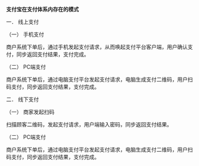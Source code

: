 **支付宝在支付体系内存在的模式**

一． 线上支付

（一） 手机支付

商户系统下单后，通过手机发起支付请求，从而唤起支付平台客户端，用户确认支付，同步返回支付结果，支付完成。

（二） PC端支付

商户系统下单后，通过电脑支付平台发起支付请求，电脑生成支付二维码，用户扫码支付，同步返回支付结果，支付完成。

二． 线下支付

（一） 商家发起扫码

扫描顾客二维码，发起支付请求，用户端输入密码，同步返回支付结果。

（二） PC端支付

商户系统下单后，通过电脑支付平台发起支付请求，电脑生成支付二维码，用户扫码支付，同步返回支付结果，支付完成。